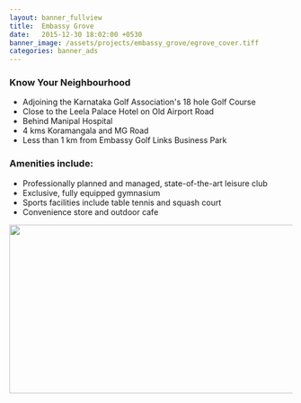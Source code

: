```yaml
---
layout: banner_fullview
title:  Embassy Grove
date:   2015-12-30 18:02:00 +0530
banner_image: /assets/projects/embassy_grove/egrove_cover.tiff
categories: banner_ads
---
```


### Know Your Neighbourhood

* Adjoining the Karnataka Golf Association's 18 hole Golf Course
* Close to the Leela Palace Hotel on Old Airport Road
* Behind Manipal Hospital
* 4 kms Koramangala and MG Road
* Less than 1 km from Embassy Golf Links Business Park

### Amenities include:

* Professionally planned and managed, state-of-the-art leisure club
* Exclusive, fully equipped gymnasium
* Sports facilities include table tennis and squash court
* Convenience store and outdoor cafe


<img src="{{ site.baseurl }}/assets/projects/embassy_grove/egrove_cover.tiff" class="PageImage" width="600px" height="300px">